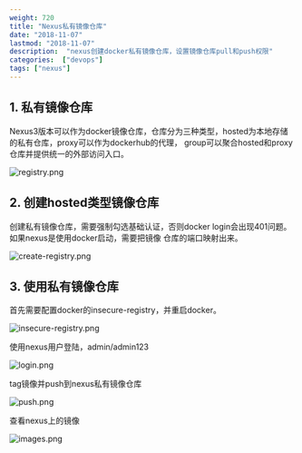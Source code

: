```yaml
---
weight: 720
title: "Nexus私有镜像仓库"
date: "2018-11-07"
lastmod: "2018-11-07"
description:  "nexus创建docker私有镜像仓库，设置镜像仓库pull和push权限"
categories:  ["devops"]
tags: ["nexus"]
---
```


## 1. 私有镜像仓库
Nexus3版本可以作为docker镜像仓库，仓库分为三种类型，hosted为本地存储的私有仓库，proxy可以作为dockerhub的代理，
group可以聚合hosted和proxy仓库并提供统一的外部访问入口。

![registry.png](/nexus/registry.png)

## 2. 创建hosted类型镜像仓库
创建私有镜像仓库，需要强制勾选基础认证，否则docker login会出现401问题。如果nexus是使用docker启动，需要把镜像
仓库的端口映射出来。

![create-registry.png](/nexus/create-registry.png)

## 3. 使用私有镜像仓库
首先需要配置docker的insecure-registry，并重启docker。

![insecure-registry.png](/nexus/insecure-registry.png)

使用nexus用户登陆，admin/admin123

![login.png](/nexus/login.png)

tag镜像并push到nexus私有镜像仓库

![push.png](/nexus/push.png)

查看nexus上的镜像

![images.png](/nexus/images.png)

